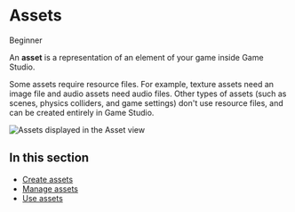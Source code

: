# Assets

<span class="label label-doc-level">Beginner</span>

An **asset** is a representation of an element of your game inside Game Studio.

Some assets require resource files. For example, texture assets need an image file and audio assets need audio files. Other types of assets (such as scenes, physics colliders, and game settings) don't use resource files, and can be created entirely in Game Studio.

![Assets displayed in the Asset view](media/asset-creation-asset-view-tab-knight.png)

## In this section

* [Create assets](create-assets.md)
* [Manage assets](manage-assets.md)
* [Use assets](use-assets.md)